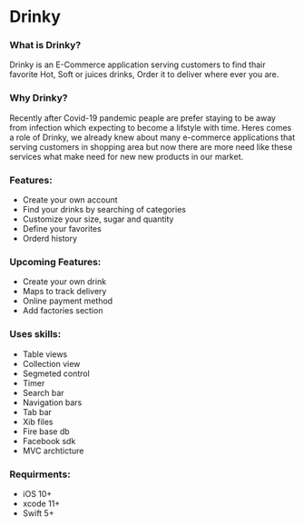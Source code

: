 # Drinky 



### What is Drinky?

Drinky is an E-Commerce application serving customers to find thair favorite Hot, Soft or juices drinks, Order it to deliver
where ever you are.

### Why Drinky?

Recently after Covid-19 pandemic peaple are prefer staying to be away from infection which expecting to become a lifstyle 
with time.
Heres comes a role of Drinky, we already knew about many e-commerce applications that serving customers in shopping area but
now there are more need like these services what make need for new new products in our market.

### Features:

- Create your own account
- Find your drinks by searching of categories
- Customize your size, sugar and quantity
- Define your favorites
- Orderd history


### Upcoming Features:

- Create your own drink
- Maps to track delivery 
- Online payment method
- Add factories section

### Uses skills:

- Table views 
- Collection view
- Segmeted control
- Timer
- Search bar
- Navigation bars
- Tab bar 
- Xib files
- Fire base db
- Facebook sdk
- MVC archticture


### Requirments:

- iOS 10+
- xcode 11+
- Swift 5+

